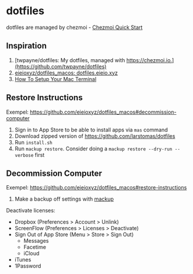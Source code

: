 # dotfiles
dotfiles are managed by chezmoi - [Chezmoi Quick Start](https://www.chezmoi.io/quick-start/)

## Inspiration
1. [twpayne/dotfiles: My dotfiles, managed with https://chezmoi.io.](https://github.com/twpayne/dotfiles)
2. [eieioxyz/dotfiles_macos: dotfiles.eieio.xyz](https://github.com/eieioxyz/dotfiles_macos)
3. [How To Setup Your Mac Terminal](https://www.josean.com/posts/terminal-setup)

## Restore Instructions
Exempel: https://github.com/eieioxyz/dotfiles_macos#decommission-computer

1. Sign in to App Store to be able to install apps via `mas` command
2. Download zipped version of https://github.com/larstomas/dotfiles
3. Run `install.sh`
4. Run `mackup restore`. Consider doing a `mackup restore --dry-run --verbose` first

## Decommission Computer
Exempel: https://github.com/eieioxyz/dotfiles_macos#restore-instructions
1. Make a backup off settings with [mackup](https://github.com/lra/mackup)


Deactivate licenses:
- Dropbox (Preferences > Account > Unlink)
- ScreenFlow (Preferences > Licenses > Deactivate)
- Sign Out of App Store (Menu > Store > Sign Out)
  - Messages
  - Facetime
  - iCloud
- iTunes
- 1Password
